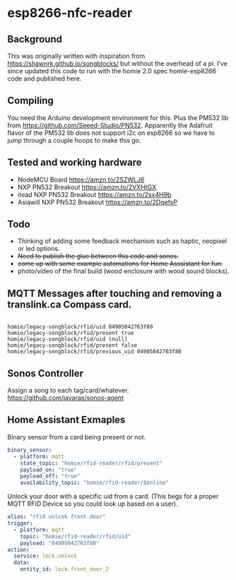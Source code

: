 # esp8266-nfc-reader
## Background
This was originally written with inspiration from https://shawnrk.github.io/songblocks/ but without the overhead of a pi.  I've since updated this code to run with the homie 2.0 spec homie-esp8266 code and published here.

## Compiling
You need the Arduino development environment for this. Plus the PM532 lib from https://github.com/Seeed-Studio/PN532. Apparently the Adafruit flavor of the PM532 lib does not support i2c on esp8266 so we have to jump through a couple hoops to make this go.

## Tested and working hardware
* NodeMCU Board https://amzn.to/2SZWLJ6
* NXP PN532 Breakout https://amzn.to/2VXHtGX
* itead NXP PN532 Breakout https://amzn.to/2sx4H9b
* Asiawill NXP PN532 Breakout https://amzn.to/2DqefsP


## Todo
* Thinking of adding some feedback mechanism such as haptic, neopixel or led options.
* <strike>Need to publish the glue between this code and sonos.</strike>
* <strike>come up with some example automations for Home Asssistant for fun.</strike>
* photo/video of the final build (wood enclosure with wood sound blocks).


## MQTT Messages after touching and removing a translink.ca Compass card.
```

homie/legacy-songblock/rfid/uid 04905042763f80
homie/legacy-songblock/rfid/present true
homie/legacy-songblock/rfid/uid (null)
homie/legacy-songblock/rfid/present false
homie/legacy-songblock/rfid/previous_uid 04905042763f80

```

## Sonos Controller 
Assign a song to each tag/card/whatever.
https://github.com/jayaras/sonos-agent

## Home Assistant Exmaples
Binary sensor from a card being present or not.
```yaml
binary_sensor:
  - platform: mqtt
    state_topic: "homie/rfid-reader/rfid/present"
    payload_on: "true"
    payload_off: "true"
    availability_topic: "homie/rfid-reader/$online"
```

Unlock your door with a specific uid from a card. (This begs for a proper MQTT RFID Device so you could look up based on a user).
```yaml
alias: "rfid unlcok front door"
trigger:
  - platform: mqtt
    topic: "homie/rfid-reader/rfid/uid"
    payload: "04905042763f80"
action:
  service: lock.unlock
  data:
    entity_id: lock.front_door_2


```
